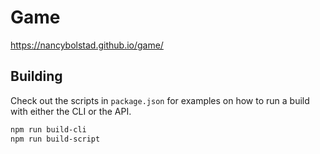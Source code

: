 # Game

https://nancybolstad.github.io/game/

## Building

Check out the scripts in `package.json` for examples on how to run a build with either the CLI or the API.

```sh
npm run build-cli
npm run build-script
```

